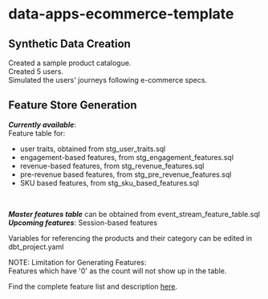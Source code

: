 # data-apps-ecommerce-template
## Synthetic Data Creation
Created a sample product catalogue.  
Created 5 users.  
Simulated the users' journeys following e-commerce specs.  

## Feature Store Generation
_**Currently available**_:<br>
Feature table for:<br>
+ user traits, obtained from stg_user_traits.sql<br>
+ engagement-based features, from stg_engagement_features.sql<br>
+ revenue-based features, from stg_revenue_features.sql<br>
+ pre-revenue based features, from stg_pre_revenue_features.sql<br>
+ SKU based features, from stg_sku_based_features.sql<br>
<br>

_**Master features table**_ can be obtained from event_stream_feature_table.sql<br>
_**Upcoming features**_: Session-based features <br>

Variables for referencing the products and their category can be edited in dbt_project.yaml<br>

NOTE: Limitation for Generating Features:<br>
Features which have '0' as the count will not show up in the table.

Find the complete feature list and description [here](https://www.notion.so/rudderstacks/e-commerce-feature-store-template-0a12e97a3c554b3c8b131850358a7d3e).
